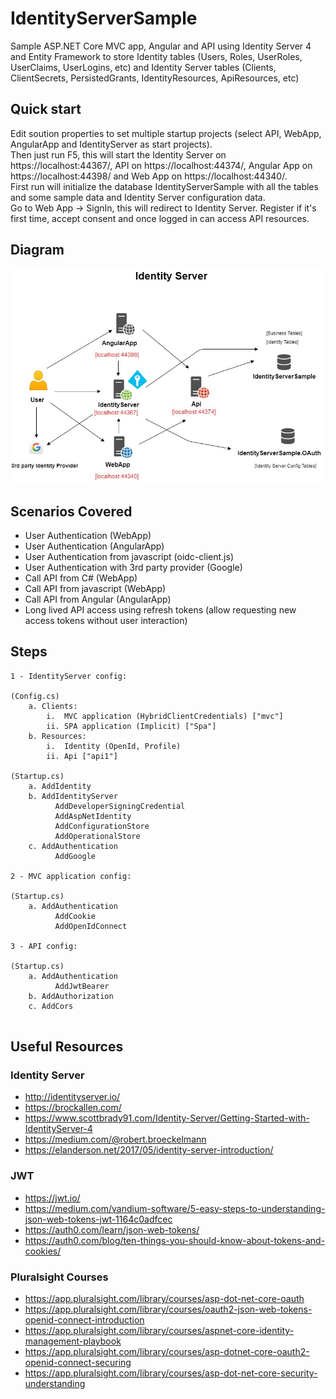 # IdentityServerSample
Sample ASP.NET Core  MVC app, Angular and API using Identity Server 4 and Entity Framework to store Identity tables (Users, Roles, UserRoles, UserClaims, UserLogins, etc) and Identity Server tables (Clients, ClientSecrets, PersistedGrants, IdentityResources, ApiResources, etc)

## Quick start

Edit soution properties to set multiple startup projects (select API, WebApp, AngularApp and IdentityServer as start projects). <br/>Then just run F5, this will start the Identity Server on https://localhost:44367/, API on https://localhost:44374/, Angular App on https://localhost:44398/ and Web App on https://localhost:44340/. <br/>
First run will initialize the database IdentityServerSample with all the tables and some sample data and Identity Server configuration data.<br/>
Go to Web App -> SignIn, this will redirect to Identity Server. Register if it's first time, accept consent and once logged in can access API resources.<br/>

## Diagram
<img src="https://github.com/alanmacgowan/alanmacgowan.github.io/blob/b4632e3402fd6ae591eaca50493bc289250c2901/identityserverdiagram.jpg" />

## Scenarios Covered

* User Authentication (WebApp)
* User Authentication (AngularApp)
* User Authentication from javascript (oidc-client.js)
* User Authentication with 3rd party provider (Google)
* Call API from C# (WebApp)
* Call API from javascript (WebApp)
* Call API from Angular (AngularApp)
* Long lived API access using refresh tokens (allow requesting new access tokens without user interaction)

## Steps

```
1 - IdentityServer config:

(Config.cs)
    a. Clients:
        i.  MVC application (HybridClientCredentials) ["mvc"]
        ii. SPA application (Implicit) ["Spa"]
    b. Resources:
        i.  Identity (OpenId, Profile)
        ii. Api ["api1"]

(Startup.cs)
    a. AddIdentity
    b. AddIdentityServer
          AddDeveloperSigningCredential
          AddAspNetIdentity
          AddConfigurationStore
          AddOperationalStore
    c. AddAuthentication
          AddGoogle
    
2 - MVC application config:

(Startup.cs)
    a. AddAuthentication
          AddCookie
          AddOpenIdConnect
                          
3 - API config:

(Startup.cs)
    a. AddAuthentication
          AddJwtBearer
    b. AddAuthorization
    c. AddCors     
          
```

## Useful Resources

### Identity Server

* http://identityserver.io/
* https://brockallen.com/
* https://www.scottbrady91.com/Identity-Server/Getting-Started-with-IdentityServer-4
* https://medium.com/@robert.broeckelmann
* https://elanderson.net/2017/05/identity-server-introduction/

### JWT

* https://jwt.io/
* https://medium.com/vandium-software/5-easy-steps-to-understanding-json-web-tokens-jwt-1164c0adfcec
* https://auth0.com/learn/json-web-tokens/
* https://auth0.com/blog/ten-things-you-should-know-about-tokens-and-cookies/

### Pluralsight Courses

* https://app.pluralsight.com/library/courses/asp-dot-net-core-oauth
* https://app.pluralsight.com/library/courses/oauth2-json-web-tokens-openid-connect-introduction
* https://app.pluralsight.com/library/courses/aspnet-core-identity-management-playbook
* https://app.pluralsight.com/library/courses/asp-dotnet-core-oauth2-openid-connect-securing
* https://app.pluralsight.com/library/courses/asp-dot-net-core-security-understanding
